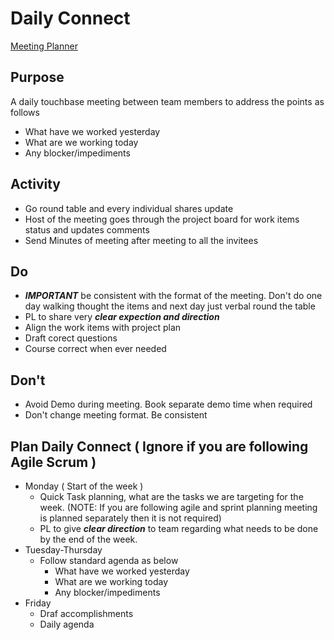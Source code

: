 # Daily Connect

[Meeting Planner](https://github.com/e2eSolutionArchitect/IT-Project-Management/blob/main/project-plan/meeting-planner.md)

## Purpose
A daily touchbase meeting between team members to address the points as follows
- What have we worked yesterday
- What are we working today
- Any blocker/impediments

## Activity
- Go round table and every individual shares update
- Host of the meeting goes through the project board for work items status and updates comments
- Send Minutes of meeting after meeting to all the invitees

## Do
- ***IMPORTANT*** be consistent with the format of the meeting. Don't do one day walking thought the items and next day just verbal round the table
- PL to share very ***clear expection and direction***
- Align the work items with project plan
- Draft corect questions
- Course correct when ever needed

## Don't
- Avoid Demo during meeting. Book separate demo time when required
- Don't change meeting format. Be consistent

## Plan Daily Connect ( Ignore if you are following Agile Scrum )
- Monday ( Start of the week )
  - Quick Task planning, what are the tasks we are targeting for the week. (NOTE: If you are following agile and sprint planning meeting is planned separately then it is not required)
  - PL to give ***clear direction*** to team regarding what needs to be done by the end of the week.
- Tuesday-Thursday
  - Follow standard agenda as below
    - What have we worked yesterday
    - What are we working today
    - Any blocker/impediments
- Friday
  - Draf accomplishments
  - Daily agenda
